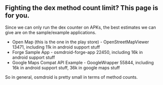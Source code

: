 ## Fighting the dex method count limit? This page is for you. 

Since we can only run the dex counter on APKs, the best estimates we can give are on the sample/example applications.

* Open Map (this is the one in the play store) - OpenStreetMapViewer 13471, including 11k in android support stuff
* Forge Sample App - osmdroid-forge-app 22450, including 16k in android support stuff
* Google Maps Compat API Example - GoogleWrapper 55844, including 16k in android support stuff, 36k in google maps stuff

So in general, osmdroid is pretty small in terms of method counts.

